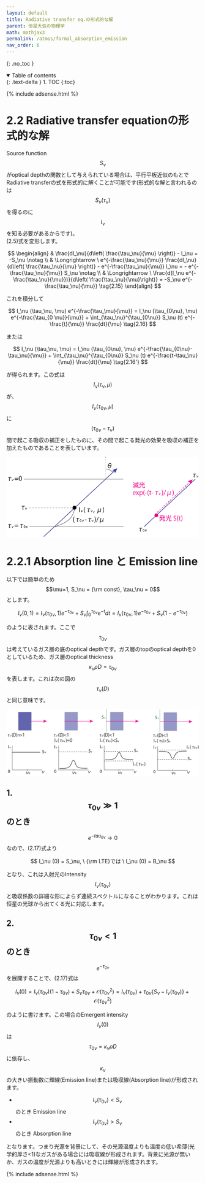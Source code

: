 ```yaml
---
layout: default
title: Radiative transfer eq.の形式的な解
parent: 恒星大気の物理学
math: mathjax3
permalink: /atmos/formal_absorption_emission
nav_order: 6
---
```


{: .no_toc }

<details open markdown="block">
  <summary>
    Table of contents
  </summary>
  {: .text-delta }
1. TOC
{:toc}
</details>

{% include adsense.html %}

# 2.2 Radiative transfer equationの形式的な解

Source function $$S_\nu$$がoptical depthの関数として与えられている場合は、平行平板近似のもとでRadiative transferの式を形式的に解くことが可能です(形式的な解と言われるのは$$S_\nu(\tau_\nu)$$を得るのに$$I_\nu$$を知る必要があるからです)。  
(2.5)式を変形します。

$$
\begin{align}
& \frac{dI_\nu}{d\left( \frac{\tau_\nu}{\mu} \right)} - I_\nu = -S_\nu \notag \\
& \Longrightarrow \ e^{-\frac{\tau_\nu}{\mu}} \frac{dI_\nu}{d\left( \frac{\tau_\nu}{\mu} \right)} - e^{-\frac{\tau_\nu}{\mu}} I_\nu = - e^{-\frac{\tau_\nu}{\mu}} S_\nu \notag \\
& \Longrightarrow \ \frac{d(I_\nu e^{-\frac{\tau_\nu}{\mu}})}{d\left( \frac{\tau_\nu}{\mu}\right)} = -S_\nu e^{-\frac{\tau_\nu}{\mu}} \tag{2.15}
\end{align}
$$

これを積分して

$$
I_\nu (\tau_\nu, \mu) e^{-\frac{\tau_\mu}{\mu}} 
= I_\nu (\tau_{0\nu}, \mu) e^{-\frac{\tau_{0 \nu}}{\mu}} + \int_{\tau_\nu}^{\tau_{0\nu}} S_\nu (t) e^{-\frac{t}{\mu}} \frac{dt}{\mu} \tag{2.16}
$$

または

$$
I_\nu (\tau_\nu, \mu) 
= I_\nu (\tau_{0\nu}, \mu) e^{-\frac{\tau_{0\nu}-\tau_\nu}{\mu}} + \int_{\tau_\nu}^{\tau_{0\nu}} S_\nu (t) e^{-\frac{t-\tau_\nu}{\mu}} \frac{dt}{\mu} \tag{2.16'}
$$

が得られます。この式は$$I_\nu (\tau_\nu, \mu)$$が、$$I_\nu (\tau_{0\nu}, \mu)$$に$$(\tau_{0\nu}-\tau_\nu)$$間で起こる吸収の補正をしたものに、その間で起こる発光の効果を吸収の補正を加えたものであることを表しています。

![(2.16')式の意味。](/assets/images/atmos/formal.png)

# 2.2.1 Absorption line と Emission line

以下では簡単のため$$\mu=1, S_\nu = {\rm const}, \tau_\nu = 0$$とします。

$$
I_\nu (0, 1) 
= I_\nu (\tau_{0\nu}, 1) e^{-\tau_{0\nu}} + S_\nu \int_0^{\tau_{0\nu}} e^{-t} dt 
= I_\nu (\tau_{0\nu}, 1) e^{-\tau_{0\nu}} + S_\nu (1-e^{-\tau_{0\nu}}) \tag{2.17}
$$

のように表されます。ここで$$\tau_{0\nu}$$は考えているガス層の底のoptical depthです。ガス層のtopのoptical depthを0としているため、ガス層のoptical thickness $$\kappa_\nu \rho D = \tau_{0\nu}$$を表します。これは次の図の$$\tau_\nu (D)$$と同じ意味です。

![輝線や吸収線が形成される状況。](/assets/images/atmos/emission_absorption.png)

## 1. $$\tau_{0\nu}\gg 1$$のとき

$$e^{-tau_{0\nu}} \rightarrow 0$$なので、(2.17)式より

$$
I_\nu (0) = S_\nu, \ {\rm LTE}では \ I_\nu (0) = B_\nu
$$

となり、これは入射光のIntensity$$I_\nu (\tau_{0\nu})$$と吸収係数の詳細な形によらず連続スペクトルになることがわかります。これは恒星の光球から出てくる光に対応します。

## 2. $$\tau_{0\nu}<1$$のとき

$$e^{-\tau_{0\nu}}$$を展開することで、(2.17)式は

$$
I_\nu (0) 
= I_\nu (\tau_{0\nu}) (1-\tau_{0\nu}) + S_\nu \tau_{0\nu} + \mathcal{O} (\tau_{0\nu}^2) 
= I_\nu (\tau_{0\nu}) + \tau_{0\nu} \left\{ S_\nu - I_\nu (\tau_{0\nu}) \right\} + \mathcal{O} (\tau_{0\nu}^2) \tag{2.18}
$$

のように書けます。この場合のEmergent intensity $$I_\nu (0)$$は$$\tau_{0\nu} = \kappa_\nu \rho D$$に依存し、$$\kappa_\nu$$の大きい振動数に輝線(Emission line)または吸収線(Absorption line)が形成されます。

* $$I_\nu (\tau_{0\nu}) < S_\nu$$のとき Emission line
* $$I_\nu (\tau_{0\nu}) > S_\nu$$のとき Absorption line

となります。つまり光源を背景にして、その光源温度よりも温度の低い希薄(光学的厚さ<1)なガスがある場合には吸収線が形成されます。背景に光源が無いか、ガスの温度が光源よりも高いときには輝線が形成されます。

{% include adsense.html %}

